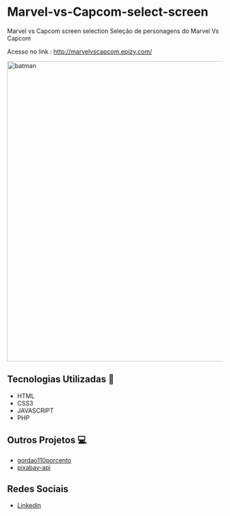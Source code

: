 # Marvel-vs-Capcom-select-screen
Marvel vs Capcom screen selection 
Seleção de personagens do Marvel Vs Capcom

Acesso no link : http://marvelvscapcom.epizy.com/

<p align="left">
  <a href='http://marvelvscapcom.epizy.com/'>
  <img src="https://github.com/Marcos-SCO/Marvel-vs-Capcom-select-select-screen/blob/master/model/img/heroes.gif?raw=true" width="700" title="batman">
  </a>
</p>

## Tecnologias Utilizadas 🚀

- HTML
- CSS3
- JAVASCRIPT
- PHP

## Outros Projetos 💻

- [gordao110porcento](https://github.com/Marcos-SCO/gordao110porcento)
- [pixabay-api](https://github.com/Marcos-SCO/pixabay-api)

## Redes Sociais

- [Linkedin](https://www.linkedin.com/in/marcos-dos-santos-carvalho-67a51715a/)
